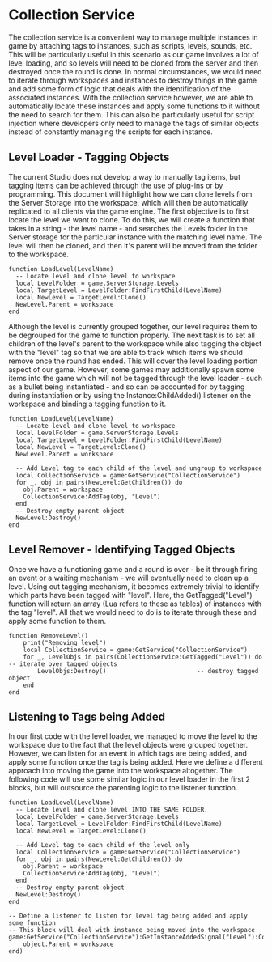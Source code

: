 <h1> Collection Service</h1>
The collection service is a convenient way to manage multiple instances in game by attaching tags to instances, such as scripts, levels, sounds, etc. This will be particularly useful in this scenario as our game involves a lot of level loading, and so levels will need to be cloned from the server and then destroyed once the round is done. In normal circumstances, we would need to iterate through workspaces and instances to destroy things in the game and add some form of logic that deals with the identification of the associated instances. With the collection service however, we are able to automatically locate these instances and apply some functions to it without the need to search for them. This can also be particularly useful for script injection where developers only need to manage the tags of similar objects instead of constantly managing the scripts for each instance.

<h2> Level Loader - Tagging Objects </h2>
The current Studio does not develop a way to manually tag items, but tagging items can be achieved through the use of plug-ins or by programming. This document will highlight how we can clone levels from the Server Storage into the workspace, which will then be automatically replicated to all clients via the game engine. The first objective is to first locate the level we want to clone. To do this, we will create a function that takes in a string - the level name - and searches the Levels folder in the Server storage for the particular instance with the matching level name. The level will then be cloned, and then it's parent will be moved from the folder to the workspace.

```
function LoadLevel(LevelName)
  -- Locate level and clone level to workspace
  local LevelFolder = game.ServerStorage.Levels
  local TargetLevel = LevelFolder:FindFirstChild(LevelName)
  local NewLevel = TargetLevel:Clone()
  NewLevel.Parent = workspace
end
```

Although the level is currently grouped together, our level requires them to be degrouped for the game to function properly. The next task is to set all children of the level's parent to the workspace while also tagging the object with the "level" tag so that we are able to track which items we should remove once the round has ended. This will cover the level loading portion aspect of our game. However, some games may additionally spawn some items into the game which will not be tagged through the level loader - such as a bullet being instantiated - and so can be accounted for by tagging during instantiation or by using the Instance:ChildAdded() listener on the workspace and binding a tagging function to it.

```
function LoadLevel(LevelName)
  -- Locate level and clone level to workspace
  local LevelFolder = game.ServerStorage.Levels
  local TargetLevel = LevelFolder:FindFirstChild(LevelName)
  local NewLevel = TargetLevel:Clone()
  NewLevel.Parent = workspace

  -- Add Level tag to each child of the level and ungroup to workspace
  local CollectionService = game:GetService("CollectionService")
  for _, obj in pairs(NewLevel:GetChildren()) do
    obj.Parent = workspace
    CollectionService:AddTag(obj, "Level")
  end
  -- Destroy empty parent object
  NewLevel:Destroy()
end
```

<h2> Level Remover - Identifying Tagged Objects </h2>

Once we have a functioning game and a round is over - be it through firing an event or a waiting mechanism - we will eventually need to clean up a level. Using out tagging mechanism, it becomes extremely trivial to identify which parts have been tagged with "level". Here, the GetTagged("Level") function will return an array (Lua refers to these as tables) of instances with the tag "level". All that we would need to do is to iterate through these and apply some function to them.

```
function RemoveLevel()	
	print("Removing level")
	local CollectionService = game:GetService("CollectionService")
	for _, LevelObjs in pairs(CollectionService:GetTagged("Level")) do 		-- iterate over tagged objects
		LevelObjs:Destroy()							-- destroy tagged object
	end
end
```

<h2> Listening to Tags being Added </h2>
In our first code with the level loader, we managed to move the level to the workspace due to the fact that the level objects were grouped together. However, we can listen for an event in which tags are being added, and apply some function once the tag is being added. Here we define a different approach into moving the game into the workspace altogether. The following code will use some similar logic in our level loader in the first 2 blocks, but will outsource the parenting logic to the listener function.

```
function LoadLevel(LevelName)
  -- Locate level and clone level INTO THE SAME FOLDER.
  local LevelFolder = game.ServerStorage.Levels
  local TargetLevel = LevelFolder:FindFirstChild(LevelName)
  local NewLevel = TargetLevel:Clone()

  -- Add Level tag to each child of the level only
  local CollectionService = game:GetService("CollectionService")
  for _, obj in pairs(NewLevel:GetChildren()) do
    obj.Parent = workspace
    CollectionService:AddTag(obj, "Level")
  end
  -- Destroy empty parent object
  NewLevel:Destroy()
end

-- Define a listener to listen for level tag being added and apply some function
-- This block will deal with instance being moved into the workspace
game:GetService("CollectionService"):GetInstanceAddedSignal("Level"):Connect(function()
	object.Parent = workspace
end)
```

	

